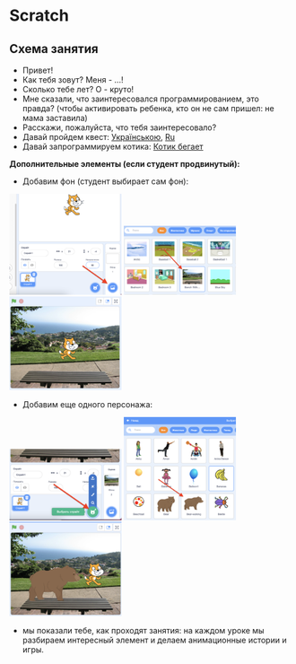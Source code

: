 # Scratch
## Схема занятия
- Привет!
- Как тебя зовут? Меня - ...!
- Сколько тебе лет? О - круто!
- Мне сказали, что заинтересовался программированием, это правда? (чтобы активировать ребенка, кто он не сам пришел: не мама заставила)
- Расскажи, пожалуйста, что тебя заинтересовало?
- Давай пройдем квест: <a href = "https://blockly.games/puzzle?lang=uk">Українською</a>, <a href = "https://blockly.games/puzzle?lang=ru">Ru</a>
- Давай запрограммируем котика: <a href = "https://scratch.mit.edu/projects/566707993/editor/">Котик бегает</a>

**Дополнительные элементы (если студент продвинутый):**  
- Добавим фон (студент выбирает сам фон):  
<img src = "img/scratch01.png" width = 200>
<img src = "img/scratch02.png" width = 200>
<img src = "img/scratch03.png" width = 200>

- Добавим еще одного персонажа:  
<img src = "img/scratch04.png" width = 200>
<img src = "img/scratch05.png" width = 200>
<img src = "img/scratch06.png" width = 200>

- мы показали тебе, как проходят занятия: на каждом уроке мы разбираем интересный элемент и делаем анимационные истории и игры.
 